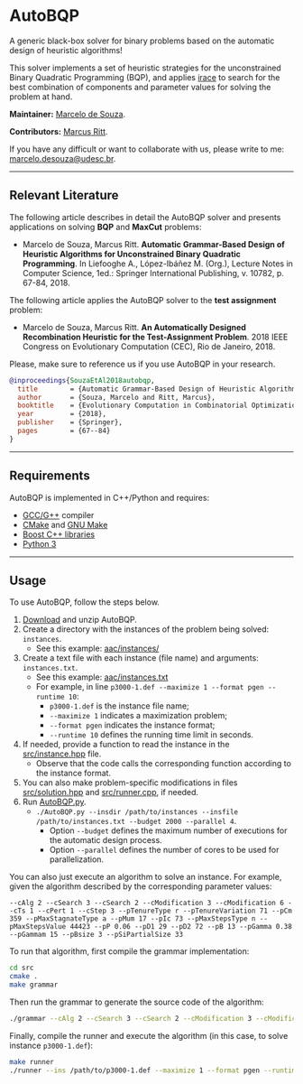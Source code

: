 # AutoBQP
A generic black-box solver for binary problems based on the automatic design of heuristic algorithms!

This solver implements a set of heuristic strategies for the unconstrained Binary Quadratic Programming (BQP), and applies [irace](http://iridia.ulb.ac.be/irace) to search for the best combination of components and parameter values for solving the problem at hand.

**Maintainer:** [Marcelo de Souza](https://souzamarcelo.github.io).

**Contributors:** [Marcus Ritt](https://www.inf.ufrgs.br/~mrpritt).

If you have any difficult or want to collaborate with us, please write to me: marcelo.desouza@udesc.br.

***

## Relevant Literature

The following article describes in detail the AutoBQP solver and presents applications on solving **BQP** and **MaxCut** problems:

+ Marcelo de Souza, Marcus Ritt. **Automatic Grammar-Based Design of Heuristic Algorithms for Unconstrained Binary Quadratic Programming**. In Liefooghe A., López-Ibáñez M. (Org.), Lecture Notes in Computer Science, 1ed.: Springer International Publishing, v. 10782, p. 67-84, 2018.

The following article applies the AutoBQP solver to the **test assignment** problem:

+ Marcelo de Souza, Marcus Ritt. **An Automatically Designed Recombination Heuristic for the Test-Assignment Problem**. 2018 IEEE Congress on Evolutionary Computation (CEC), Rio de Janeiro, 2018.

Please, make sure to reference us if you use AutoBQP in your research.

```bibtex
@inproceedings{SouzaEtAl2018autobqp,
  title        = {Automatic Grammar-Based Design of Heuristic Algorithms for Unconstrained Binary Quadratic Programming},
  author       = {Souza, Marcelo and Ritt, Marcus},
  booktitle    = {Evolutionary Computation in Combinatorial Optimization},
  year         = {2018},
  publisher    = {Springer},
  pages        = {67--84}
}
```

***

## Requirements

AutoBQP is implemented in C++/Python and requires:
+ [GCC/G++](https://gcc.gnu.org) compiler
+ [CMake](https://cmake.org) and [GNU Make](https://www.gnu.org/software/make)
+ [Boost C++ libraries](https://www.boost.org)
+ [Python 3](https://www.python.org)

***

## Usage

To use AutoBQP, follow the steps below.

1. [Download](https://github.com/souzamarcelo/AutoBQP/archive/master.zip) and unzip AutoBQP.
2. Create a directory with the instances of the problem being solved: `instances`.
   + See this example: [aac/instances/](aac/instances)
3. Create a text file with each instance (file name) and arguments: `instances.txt`.
   + See this example: [aac/instances.txt](aac/instances.txt)
   + For example, in line `p3000-1.def --maximize 1 --format pgen --runtime 10`:
     + `p3000-1.def` is the instance file name;
     + `--maximize 1` indicates a maximization problem;
     + `--format pgen` indicates the instance format;
     + `--runtime 10` defines the running time limit in seconds.
4. If needed, provide a function to read the instance in the [src/instance.hpp](src/instance.hpp) file.
   + Observe that the code calls the corresponding function according to the instance format.
5. You can also make problem-specific modifications in files [src/solution.hpp](src/solution.hpp) and [src/runner.cpp](src/runner.cpp), if needed.
6. Run [AutoBQP.py](AutoBQP.py).
   + `./AutoBQP.py --insdir /path/to/instances --insfile /path/to/instances.txt --budget 2000 --parallel 4`.
     + Option `--budget` defines the maximum number of executions for the automatic design process.
     + Option `--parallel` defines the number of cores to be used for parallelization.

You can also just execute an algorithm to solve an instance. For example, given the algorithm described by the corresponding parameter values:

```
--cAlg 2 --cSearch 3 --cSearch 2 --cModification 3 --cModification 6 --cTs 1 --cPert 1 --cStep 3 --pTenureType r --pTenureVariation 71 --pCm 359 --pMaxStagnateType a --pMum 17 --pIc 73 --pMaxStepsType n --pMaxStepsValue 44423 --pP 0.06 --pD1 29 --pD2 72 --pB 13 --pGamma 0.38 --pGammam 15 --pBsize 3 --pSiPartialSize 33
```

To run that algorithm, first compile the grammar implementation:

```bash
cd src
cmake .
make grammar
```

Then run the grammar to generate the source code of the algorithm:

```bash
./grammar --cAlg 2 --cSearch 3 --cSearch 2 --cModification 3 --cModification 6 --cTs 1 --cPert 1 --cStep 3 --pTenureType r --pTenureVariation 71 --pCm 359 --pMaxStagnateType a --pMum 17 --pIc 73 --pMaxStepsType n --pMaxStepsValue 44423 --pP 0.06 --pD1 29 --pD2 72 --pB 13 --pGamma 0.38 --pGammam 15 --pBsize 3 --pSiPartialSize 33 > algorithm.cpp
```

Finally, compile the runner and execute the algorithm (in this case, to solve instance `p3000-1.def`):

```bash
make runner
./runner --ins /path/to/p3000-1.def --maximize 1 --format pgen --runtime 10
```
